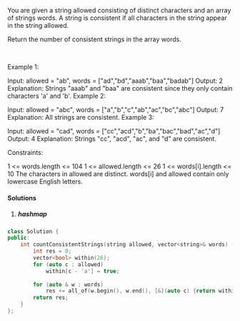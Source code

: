 You are given a string allowed consisting of distinct characters and an array of strings words. A string is consistent if all characters in the string appear in the string allowed.

Return the number of consistent strings in the array words.

 

Example 1:

Input: allowed = "ab", words = ["ad","bd","aaab","baa","badab"]
Output: 2
Explanation: Strings "aaab" and "baa" are consistent since they only contain characters 'a' and 'b'.
Example 2:

Input: allowed = "abc", words = ["a","b","c","ab","ac","bc","abc"]
Output: 7
Explanation: All strings are consistent.
Example 3:

Input: allowed = "cad", words = ["cc","acd","b","ba","bac","bad","ac","d"]
Output: 4
Explanation: Strings "cc", "acd", "ac", and "d" are consistent.
 

Constraints:

1 <= words.length <= 104
1 <= allowed.length <= 26
1 <= words[i].length <= 10
The characters in allowed are distinct.
words[i] and allowed contain only lowercase English letters.


#### Solutions

1. ##### hashmap

```cpp
class Solution {
public:
    int countConsistentStrings(string allowed, vector<string>& words) {
        int res = 0;
        vector<bool> within(26);
        for (auto c : allowed)
            within[c - 'a'] = true;
        
        for (auto & w : words)
            res += all_of(w.begin(), w.end(), [&](auto c) {return within[c - 'a'];});
        return res;
    }
};
```